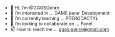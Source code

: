 - 👋 Hi, I’m @GGOSGenre
- 👀 I’m interested in ... GAME panel Development 
- 🌱 I’m currently learning ... PTERODACTYL 
- 💞️ I’m looking to collaborate on ... Panel
- 📫 How to reach me ... ggos.genre@gmail.com

<!---
GGOSGenre/GGOSGenre is a ✨ special ✨ repository because its `README.md` (this file) appears on your GitHub profile.
You can click the Preview link to take a look at your changes.
--->
